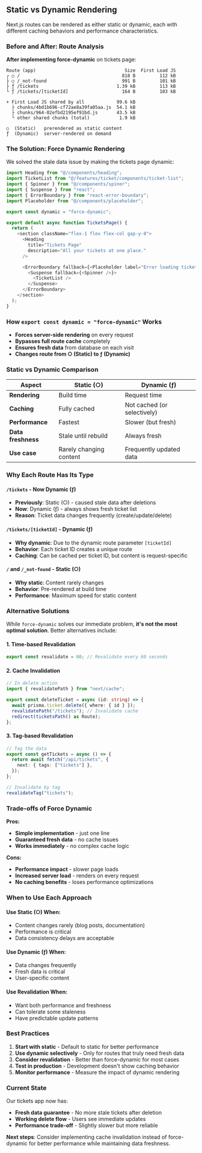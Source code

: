 ## Static vs Dynamic Rendering

Next.js routes can be rendered as either static or dynamic, each with different caching behaviors and performance characteristics.

### Before and After: Route Analysis

**After implementing force-dynamic** on tickets page:

```
Route (app)                                 Size  First Load JS
┌ ○ /                                      818 B         112 kB
├ ○ /_not-found                            991 B         101 kB
├ ƒ /tickets                             1.39 kB         113 kB
└ ƒ /tickets/[ticketId]                    164 B         103 kB

+ First Load JS shared by all            99.6 kB
  ├ chunks/4bd1b696-cf72ae8a39fa05aa.js  54.1 kB
  ├ chunks/964-02efbd2195ef91bd.js       43.5 kB
  └ other shared chunks (total)           1.9 kB

○  (Static)   prerendered as static content
ƒ  (Dynamic)  server-rendered on demand
```

### The Solution: Force Dynamic Rendering

We solved the stale data issue by making the tickets page dynamic:

```typescript
import Heading from "@/components/heading";
import TicketList from "@/features/ticket/components/ticket-list";
import { Spinner } from "@/components/spiner";
import { Suspense } from "react";
import { ErrorBoundary } from "react-error-boundary";
import Placeholder from "@/components/placeholder";

export const dynamic = "force-dynamic";

export default async function TicketsPage() {
  return (
    <section className="flex-1 flex flex-col gap-y-8">
      <Heading
        title="Tickets Page"
        description="All your tickets at one place."
      />

      <ErrorBoundary fallback={<Placeholder label="Error loading tickets" />}>
        <Suspense fallback={<Spinner />}>
          <TicketList />
        </Suspense>
      </ErrorBoundary>
    </section>
  );
}
```

### How `export const dynamic = "force-dynamic"` Works

- **Forces server-side rendering** on every request
- **Bypasses full route cache** completely
- **Ensures fresh data** from database on each visit
- **Changes route from ○ (Static) to ƒ (Dynamic)**

### Static vs Dynamic Comparison

| Aspect             | Static (○)              | Dynamic (ƒ)                 |
| ------------------ | ----------------------- | --------------------------- |
| **Rendering**      | Build time              | Request time                |
| **Caching**        | Fully cached            | Not cached (or selectively) |
| **Performance**    | Fastest                 | Slower (but fresh)          |
| **Data freshness** | Stale until rebuild     | Always fresh                |
| **Use case**       | Rarely changing content | Frequently updated data     |

### Why Each Route Has Its Type

#### `/tickets` - Now Dynamic (ƒ)

- **Previously**: Static (○) - caused stale data after deletions
- **Now**: Dynamic (ƒ) - always shows fresh ticket list
- **Reason**: Ticket data changes frequently (create/update/delete)

#### `/tickets/[ticketId]` - Dynamic (ƒ)

- **Why dynamic**: Due to the dynamic route parameter `[ticketId]`
- **Behavior**: Each ticket ID creates a unique route
- **Caching**: Can be cached per ticket ID, but content is request-specific

#### `/` and `/_not-found` - Static (○)

- **Why static**: Content rarely changes
- **Behavior**: Pre-rendered at build time
- **Performance**: Maximum speed for static content

### Alternative Solutions

While `force-dynamic` solves our immediate problem, **it's not the most optimal solution**. Better alternatives include:

#### 1. Time-based Revalidation

```typescript
export const revalidate = 60; // Revalidate every 60 seconds
```

#### 2. Cache Invalidation

```typescript
// In delete action
import { revalidatePath } from "next/cache";

export const deleteTicket = async (id: string) => {
  await prisma.ticket.delete({ where: { id } });
  revalidatePath("/tickets"); // Invalidate cache
  redirect(ticketsPath() as Route);
};
```

#### 3. Tag-based Revalidation

```typescript
// Tag the data
export const getTickets = async () => {
  return await fetch("/api/tickets", {
    next: { tags: ["tickets"] },
  });
};

// Invalidate by tag
revalidateTag("tickets");
```

### Trade-offs of Force Dynamic

**Pros:**

- **Simple implementation** - just one line
- **Guaranteed fresh data** - no cache issues
- **Works immediately** - no complex cache logic

**Cons:**

- **Performance impact** - slower page loads
- **Increased server load** - renders on every request
- **No caching benefits** - loses performance optimizations

### When to Use Each Approach

#### Use Static (○) When:

- Content changes rarely (blog posts, documentation)
- Performance is critical
- Data consistency delays are acceptable

#### Use Dynamic (ƒ) When:

- Data changes frequently
- Fresh data is critical
- User-specific content

#### Use Revalidation When:

- Want both performance and freshness
- Can tolerate some staleness
- Have predictable update patterns

### Best Practices

1. **Start with static** - Default to static for better performance
2. **Use dynamic selectively** - Only for routes that truly need fresh data
3. **Consider revalidation** - Better than force-dynamic for most cases
4. **Test in production** - Development doesn't show caching behavior
5. **Monitor performance** - Measure the impact of dynamic rendering

### Current State

Our tickets app now has:

- **Fresh data guarantee** - No more stale tickets after deletion
- **Working delete flow** - Users see immediate updates
- **Performance trade-off** - Slightly slower but more reliable

**Next steps**: Consider implementing cache invalidation instead of force-dynamic for better performance while maintaining data freshness.
